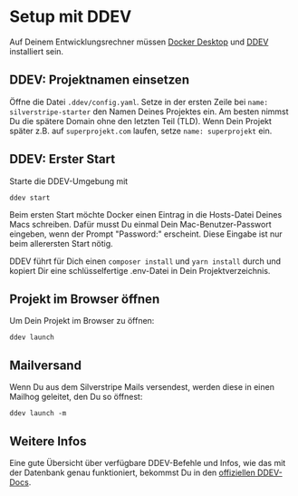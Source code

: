 # Setup mit DDEV

Auf Deinem Entwicklungsrechner müssen [Docker Desktop](https://ddev.readthedocs.io/en/stable/users/install/docker-installation/#macos) und [DDEV](https://ddev.readthedocs.io/en/stable/users/install/ddev-installation/) installiert sein.

## DDEV: Projektnamen einsetzen

Öffne die Datei `.ddev/config.yaml`. Setze in der ersten Zeile bei `name: silverstripe-starter` den Namen Deines Projektes ein. Am besten nimmst Du die spätere Domain ohne den letzten Teil (TLD). Wenn Dein Projekt später z.B. auf `superprojekt.com` laufen, setze `name: superprojekt` ein.

## DDEV: Erster Start

Starte die DDEV-Umgebung mit

    ddev start

Beim ersten Start möchte Docker einen Eintrag in die Hosts-Datei Deines Macs schreiben. Dafür musst Du einmal Dein Mac-Benutzer-Passwort eingeben, wenn der Prompt "Password:" erscheint. Diese Eingabe ist nur beim allerersten Start nötig.

DDEV führt für Dich einen `composer install` und `yarn install` durch und kopiert Dir eine schlüsselfertige .env-Datei in Dein Projektverzeichnis.

## Projekt im Browser öffnen

Um Dein Projekt im Browser zu öffnen:

    ddev launch

## Mailversand

Wenn Du aus dem Silverstripe Mails versendest, werden diese in einen Mailhog geleitet, den Du so öffnest:

    ddev launch -m

## Weitere Infos

Eine gute Übersicht über verfügbare DDEV-Befehle und Infos, wie das mit der Datenbank genau funktioniert, bekommst Du in den [offiziellen DDEV-Docs](https://ddev.readthedocs.io/en/stable/users/usage/).
